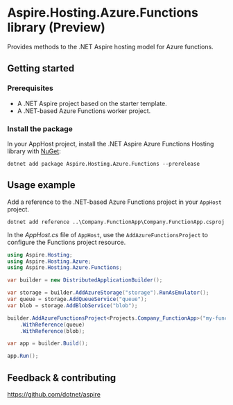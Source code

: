 # Aspire.Hosting.Azure.Functions library (Preview)

Provides methods to the .NET Aspire hosting model for Azure functions.

## Getting started

### Prerequisites

* A .NET Aspire project based on the starter template.
* A .NET-based Azure Functions worker project.

### Install the package

In your AppHost project, install the .NET Aspire Azure Functions Hosting library with [NuGet](https://www.nuget.org):

```dotnetcli
dotnet add package Aspire.Hosting.Azure.Functions --prerelease
```

## Usage example

Add a reference to the .NET-based Azure Functions project in your `AppHost` project.

```dotnetcli
dotnet add reference ..\Company.FunctionApp\Company.FunctionApp.csproj
```

In the _AppHost.cs_ file of `AppHost`, use the `AddAzureFunctionsProject` to configure the Functions project resource.

```csharp
using Aspire.Hosting;
using Aspire.Hosting.Azure;
using Aspire.Hosting.Azure.Functions;

var builder = new DistributedApplicationBuilder();

var storage = builder.AddAzureStorage("storage").RunAsEmulator();
var queue = storage.AddQueueService("queue");
var blob = storage.AddBlobService("blob");

builder.AddAzureFunctionsProject<Projects.Company_FunctionApp>("my-functions-project")
    .WithReference(queue)
    .WithReference(blob);

var app = builder.Build();

app.Run();
```

## Feedback & contributing

https://github.com/dotnet/aspire
